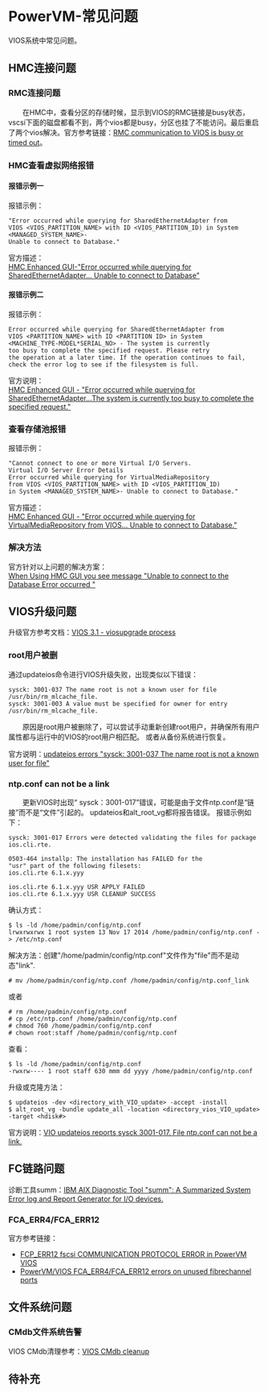 # PowerVM-常见问题
VIOS系统中常见问题。
## HMC连接问题
### RMC连接问题
&#8195;&#8195;在HMC中，查看分区的存储时候，显示到VIOS的RMC链接是busy状态，vscsi下面的磁盘都看不到，两个vios都是busy，分区也挂了不能访问。最后重启了两个vios解决。官方参考链接：[RMC communication to VIOS is busy or timed out](https://www.ibm.com/docs/en/powervc/2.0.0?topic=solutions-rmc-communication-vios-is-busy-timed-out)。
### HMC查看虚拟网络报错
#### 报错示例一
报错示例：
```
"Error occurred while querying for SharedEthernetAdapter from 
VIOS <VIOS_PARTITION_NAME> with ID <VIOS_PARTITION_ID) in System <MANAGED_SYSTEM_NAME>- 
Unable to connect to Database."
```
官方描述：      
[HMC Enhanced GUI-"Error occurred while querying for SharedEthernetAdapter... Unable to connect to Database"](https://www.ibm.com/support/pages/node/961332?mhsrc=ibmsearch_a&mhq=error%20occurred%20while%20querying%20for%20sharedethernetadapter%20from%20vios)

#### 报错示例二
报错示例：
```
Error occurred while querying for SharedEthernetAdapter from 
VIOS <PARTITION_NAME> with ID <PARTITION ID> in System 
<MACHINE_TYPE-MODEL*SERIAL_NO> - The system is currently 
too busy to complete the specified request. Please retry 
the operation at a later time. If the operation continues to fail, 
check the error log to see if the filesystem is full.
```
官方说明：    
[HMC Enhanced GUI - "Error occurred while querying for SharedEthernetAdapter...The system is currently too busy to complete the specified request."](https://www.ibm.com/support/pages/node/1073894?mhsrc=ibmsearch_a&mhq=error%20occurred%20while%20querying%20for%20sharedethernetadapter%20from%20vios)

### 查看存储池报错
报错示例：
```
"Cannot connect to one or more Virtual I/O Servers.
Virtual I/O Server Error Details
Error occurred while querying for VirtualMediaRepository 
from VIOS <VIOS_PARTITION_NAME> with ID <VIOS_PARTITION_ID) 
in System <MANAGED_SYSTEM_NAME>- Unable to connect to Database."
```
官方描述：   
[HMC Enhanced GUI - "Error occurred while querying for VirtualMediaRepository from VIOS... Unable to connect to Database."](https://www.ibm.com/support/pages/node/1077855?mhsrc=ibmsearch_a&mhq=error%20occurred%20while%20querying%20for%20sharedethernetadapter%20from%20vios)

### 解决方法
官方针对以上问题的解决方案：        
[When Using HMC GUI you see message "Unable to connect to the Database Error occurred "](https://www.ibm.com/support/pages/when-using-hmc-gui-you-see-message-unable-connect-database-error-occurred)

## VIOS升级问题
升级官方参考文档：[VIOS 3.1 - viosupgrade process](https://www.ibm.com/support/pages/vios-31-viosupgrade-process)
### root用户被删
通过updateios命令进行VIOS升级失败，出现类似以下错误： 
```
sysck: 3001-037 The name root is not a known user for file /usr/bin/rm_mlcache_file.
sysck: 3001-003 A value must be specified for owner for entry /usr/bin/rm_mlcache_file.
```
&#8195;&#8195;原因是root用户被删除了，可以尝试手动重新创建root用户，并确保所有用户属性都与运行中的VIOS的root用户相匹配。 或者从备份系统进行恢复。

官方说明：[updateios errors "sysck: 3001-037 The name root is not a known user for file"](https://www.ibm.com/support/pages/node/742815?mhsrc=ibmsearch_a&mhq=sysck%3A3001-038%203001-017)

### ntp.conf can not be a link
&#8195;&#8195;更新VIOS时出现“ sysck：3001-017”错误，可能是由于文件ntp.conf是“链接”而不是“文件”引起的。 updateios和alt_root_vg都将报告错误。 报错示例如下：
```
sysck: 3001-017 Errors were detected validating the files for package ios.cli.rte.

0503-464 installp: The installation has FAILED for the
"usr" part of the following filesets:
ios.cli.rte 6.1.x.yyy

ios.cli.rte 6.1.x.yyy USR APPLY FAILED
ios.cli.rte 6.1.x.yyy USR CLEANUP SUCCESS
```
确认方式：
```
$ ls -ld /home/padmin/config/ntp.conf
lrwxrwxrwx 1 root system 13 Nov 17 2014 /home/padmin/config/ntp.conf -> /etc/ntp.conf
```
解决方法：创建"/home/padmin/config/ntp.conf"文件作为"file"而不是动态"link".
```
# mv /home/padmin/config/ntp.conf /home/padmin/config/ntp.conf_link
```
或者
```
# rm /home/padmin/config/ntp.conf
# cp /etc/ntp.conf /home/padmin/config/ntp.conf
# chmod 760 /home/padmin/config/ntp.conf
# chown root:staff /home/padmin/config/ntp.conf
```
查看：
```
$ ls -ld /home/padmin/config/ntp.conf
-rwxrw---- 1 root staff 630 mmm dd yyyy /home/padmin/config/ntp.conf
```
升级或克隆方法：
```
$ updateios -dev <directory_with_VIO_update> -accept -install
$ alt_root_vg -bundle update_all -location <directory_vios_VIO_update> -target <hdisk#>
```
官方说明：[VIO updateios reports sysck 3001-017. File ntp.conf can not be a link.](https://www.ibm.com/support/pages/node/646359?mhsrc=ibmsearch_a&mhq=sysck%3A3001-038%203001-003)

## FC链路问题
诊断工具summ：[IBM AIX Diagnostic Tool "summ": A Summarized System Error log and Report Generator for I/O devices.](https://www.ibm.com/support/pages/node/1072626)
### FCA_ERR4/FCA_ERR12
官方参考链接：
- [FCP_ERR12 fscsi COMMUNICATION PROTOCOL ERROR in PowerVM VIOS](https://www.ibm.com/support/pages/fcperr12-fscsi-communication-protocol-error-powervm-vios)
- [PowerVM/VIOS FCA_ERR4/FCA_ERR12 errors on unused fibrechannel ports](https://www.ibm.com/support/pages/powervmvios-fcaerr4fcaerr12-errors-unused-fibrechannel-ports)

## 文件系统问题
### CMdb文件系统告警
VIOS CMdb清理参考：[VIOS CMdb cleanup](https://community.ibm.com/community/user/power/discussion/vios-cmdb-cleanup)

## 待补充
